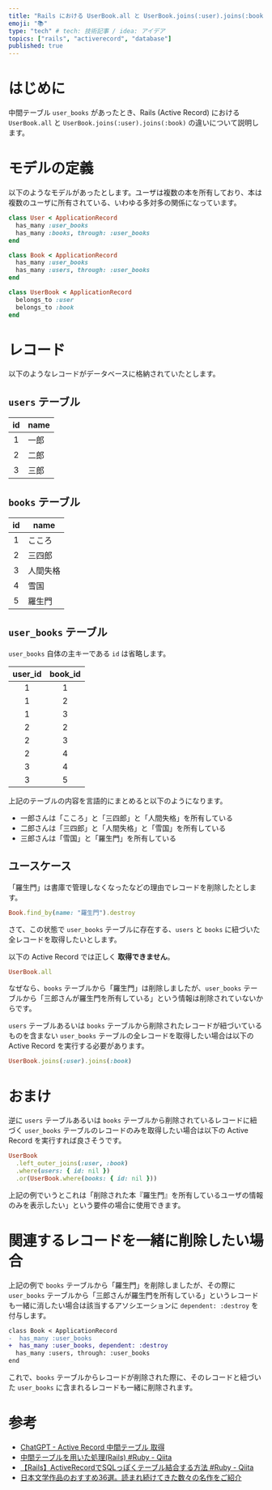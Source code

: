 ```yaml
---
title: "Rails における UserBook.all と UserBook.joins(:user).joins(:book) の違い"
emoji: "📚"
type: "tech" # tech: 技術記事 / idea: アイデア
topics: ["rails", "activerecord", "database"]
published: true
---
```


# はじめに
中間テーブル `user_books` があったとき、Rails (Active Record) における `UserBook.all` と `UserBook.joins(:user).joins(:book)` の違いについて説明します。



# モデルの定義
以下のようなモデルがあったとします。ユーザは複数の本を所有しており、本は複数のユーザに所有されている、いわゆる多対多の関係になっています。

```ruby
class User < ApplicationRecord
  has_many :user_books
  has_many :books, through: :user_books
end
```

```ruby
class Book < ApplicationRecord
  has_many :user_books
  has_many :users, through: :user_books
end
```

```ruby
class UserBook < ApplicationRecord
  belongs_to :user
  belongs_to :book
end
```



# レコード
以下のようなレコードがデータベースに格納されていたとします。

## `users` テーブル
| id | name |
| :---: | --- |
| 1 | 一郎 |
| 2 | 二郎 |
| 3 | 三郎 |

## `books` テーブル
| id | name |
| :---: | --- |
| 1 | こころ |
| 2 | 三四郎 |
| 3 | 人間失格 |
| 4 | 雪国 |
| 5 | 羅生門 |

## `user_books` テーブル
`user_books` 自体の主キーである `id` は省略します。

| user_id | book_id |
| :---: | :---: |
| 1 | 1 |
| 1 | 2 |
| 1 | 3 |
| 2 | 2 |
| 2 | 3 |
| 2 | 4 |
| 3 | 4 |
| 3 | 5 |

上記のテーブルの内容を言語的にまとめると以下のようになります。

* 一郎さんは「こころ」と「三四郎」と「人間失格」を所有している
* 二郎さんは「三四郎」と「人間失格」と「雪国」を所有している
* 三郎さんは「雪国」と「羅生門」を所有している



## ユースケース
「羅生門」は書庫で管理しなくなったなどの理由でレコードを削除したとします。

```ruby
Book.find_by(name: "羅生門").destroy
```

さて、この状態で `user_books` テーブルに存在する、`users` と `books` に紐づいた全レコードを取得したいとします。

以下の Active Record では正しく **取得できません**。

```ruby
UserBook.all
```

なぜなら、`books` テーブルから「羅生門」は削除しましたが、`user_books` テーブルから「三郎さんが羅生門を所有している」という情報は削除されていないからです。

`users` テーブルあるいは `books` テーブルから削除されたレコードが紐づいているものを含まない `user_books` テーブルの全レコードを取得したい場合は以下の Active Record を実行する必要があります。

```ruby
UserBook.joins(:user).joins(:book)
```



# おまけ
逆に `users` テーブルあるいは `books` テーブルから削除されているレコードに紐づく `user_books` テーブルのレコードのみを取得したい場合は以下の Active Record を実行すれば良さそうです。

```ruby
UserBook
  .left_outer_joins(:user, :book)
  .where(users: { id: nil })
  .or(UserBook.where(books: { id: nil }))
```

上記の例でいうとこれは「削除された本『羅生門』を所有しているユーザの情報のみを表示したい」という要件の場合に使用できます。



# 関連するレコードを一緒に削除したい場合
上記の例で `books` テーブルから「羅生門」を削除しましたが、その際に `user_books` テーブルから「三郎さんが羅生門を所有している」というレコードも一緒に消したい場合は該当するアソシエーションに `dependent: :destroy` を付与します。

```diff
class Book < ApplicationRecord
-  has_many :user_books
+  has_many :user_books, dependent: :destroy
  has_many :users, through: :user_books
end
```

これで、`books` テーブルからレコードが削除された際に、そのレコードと紐づいた `user_books` に含まれるレコードも一緒に削除されます。



# 参考
* [ChatGPT - Active Record 中間テーブル 取得](https://chatgpt.com/share/6715f5be-cd9c-8004-b66b-b1cd3a58c001)
* [中間テーブルを用いた処理(Rails) #Ruby - Qiita](https://qiita.com/ysda/items/87c056aed33280995332)
* [【Rails】ActiveRecordでSQLっぽくテーブル結合する方法 #Ruby - Qiita](https://qiita.com/teddy_bear_eng/items/0f7c7723f5d121a493f9)
* [日本文学作品のおすすめ36選。読まれ続けてきた数々の名作をご紹介](https://sakidori.co/article/1324884)
